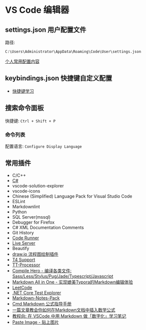 # VS Code 编辑器

## settings.json 用户配置文件

路径:

`C:\Users\Administrator\AppData\Roaming\Code\User\settings.json`

[个人常用配置内容](./settings.json)

## keybindings.json 快捷键自定义配置

* [快捷键学习](./keybindings.md)

## 搜索命令面板

快捷键: `Ctrl + Shift + P`

### 命令列表

配置语言: `Configure Display Language`

## 常用插件

* C/C++
* [C#](https://marketplace.visualstudio.com/items?itemName=ms-vscode.csharp)
* vscode-solution-explorer
* vscode-icons
* Chinese (Simplified) Language Pack for Visual Studio Code
* ESLint
* Markdownlint
* Python
* SQL Server(mssql)
* Debugger for Firefox
* C# XML Documentation Comments
* Git History
* [Code Runner](https://github.com/formulahendry/vscode-code-runner)
* [Live Server](https://marketplace.visualstudio.com/items?itemName=ritwickdey.LiveServer)
* Beautify
* [draw.io 流程图绘制插件](https://github.com/hediet/vscode-drawio)
* [T4 Support](https://marketplace.visualstudio.com/items?itemName=zbecknell.t4-support)
* [TT-Processor](https://marketplace.visualstudio.com/items?itemName=aisoftware.tt-processor)
* [Compile Hero - 编译各类文件: Sass/Less/Stylus/Pug/Jade/Typescript/Javascript](https://marketplace.visualstudio.com/items?itemName=Wscats.eno)
* [Markdown All in One - 实现媲美Typora的Markdown编辑体验](https://marketplace.visualstudio.com/items?itemName=yzhang.markdown-all-in-one)
* [LeetCode](https://marketplace.visualstudio.com/items?itemName=LeetCode.vscode-leetcode)
* [.NET Core Test Explorer](https://marketplace.visualstudio.com/items?itemName=formulahendry.dotnet-test-explorer)
* [Markdown-Notes-Pack](https://marketplace.visualstudio.com/items?itemName=OrangeX4.markdown-notes-pack)
* [Cmd Markdown 公式指导手册](https://www.zybuluo.com/codeep/note/163962)
* [一篇文章教会你如何在Markdown文档中插入数学公式](https://zhuanlan.zhihu.com/p/158156773)
* [教程向: 在 VSCode 中用 Markdown 做「数字化」学习笔记](https://zhuanlan.zhihu.com/p/366596107)
* [Paste Image - 贴上图片](https://marketplace.visualstudio.com/items?itemName=mushan.vscode-paste-image)
